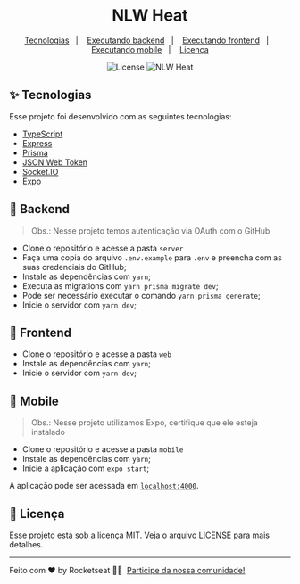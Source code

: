 <h1 align="center">NLW Heat</h1>

<p align="center">
  <a href="#-tecnologias">Tecnologias</a>&nbsp;&nbsp;&nbsp;|&nbsp;&nbsp;&nbsp;
  <a href="#-backend">Executando backend</a>&nbsp;&nbsp;&nbsp;|&nbsp;&nbsp;&nbsp;
  <a href="#-frontend">Executando frontend</a>&nbsp;&nbsp;&nbsp;|&nbsp;&nbsp;&nbsp;
  <a href="#-mobile">Executando mobile</a>&nbsp;&nbsp;&nbsp;|&nbsp;&nbsp;&nbsp;
  <a href="#-licença">Licença</a>
</p>

<p align="center">
  <img alt="License" src="https://img.shields.io/static/v1?label=license&message=MIT&color=8257E5&labelColor=000000">
  <img src="https://img.shields.io/static/v1?label=NLW&message=Heat&color=8257E5&labelColor=000000" alt="NLW Heat" />
</p>

## ✨ Tecnologias

Esse projeto foi desenvolvido com as seguintes tecnologias:

- [TypeScript](https://www.typescriptlang.org/)
- [Express](https://expressjs.com/pt-br/)
- [Prisma](https://www.prisma.io/)
- [JSON Web Token](https://jwt.io/)
- [Socket.IO](https://socket.io/)
- [Expo](https://docs.expo.dev/)

## 🚀 Backend

> Obs.: Nesse projeto temos autenticação via OAuth com o GitHub
  
- Clone o repositório e acesse a pasta `server`
- Faça uma copia do arquivo `.env.example` para `.env` e preencha com as suas credenciais do GitHub;
- Instale as dependências com `yarn`;
- Executa as migrations com `yarn prisma migrate dev`;
- Pode ser necessário executar o comando `yarn prisma generate`;
- Inicie o servidor com `yarn dev`;

## 🚀 Frontend

- Clone o repositório e acesse a pasta `web`
- Instale as dependências com `yarn`;
- Inicie o servidor com `yarn dev`;

## 🚀 Mobile
> Obs.: Nesse projeto utilizamos Expo, certifique que ele esteja instalado
> 
- Clone o repositório e acesse a pasta `mobile`
- Instale as dependências com `yarn`;
- Inicie a aplicação com `expo start`;

A aplicação pode ser acessada em [`localhost:4000`](http://localhost:4000).

## 📄 Licença

Esse projeto está sob a licença MIT. Veja o arquivo [LICENSE](LICENSE) para mais detalhes.

---

Feito com ♥ by Rocketseat 👋🏻 &nbsp;[Participe da nossa comunidade!](https://discordapp.com/invite/gCRAFhc)

